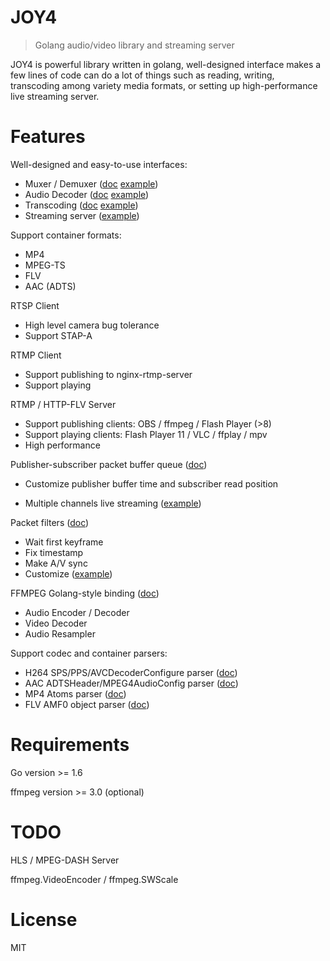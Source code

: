 # JOY4

> Golang audio/video library and streaming server

JOY4 is powerful library written in golang, well-designed interface makes a few lines of code can do a lot of things such as reading, writing, transcoding among variety media formats, or setting up high-performance live streaming server.

# Features 

Well-designed and easy-to-use interfaces:

- Muxer / Demuxer ([doc](https://godoc.org/github.com/tyrese/joy4/av#Demuxer) [example](https://github.com/tyrese/joy4/blob/master/examples/open_probe_file/main.go))
- Audio Decoder ([doc](https://godoc.org/github.com/tyrese/joy4/av#AudioDecoder) [example](https://github.com/tyrese/joy4/blob/master/examples/audio_decode/main.go))
- Transcoding ([doc](https://godoc.org/github.com/tyrese/joy4/av/transcode) [example](https://github.com/tyrese/joy4/blob/master/examples/transcode/main.go))
- Streaming server ([example](https://github.com/tyrese/joy4/blob/master/examples/http_flv_and_rtmp_server/main.go))

Support container formats:

- MP4
- MPEG-TS
- FLV
- AAC (ADTS)

RTSP Client
- High level camera bug tolerance
- Support STAP-A

RTMP Client
- Support publishing to nginx-rtmp-server
- Support playing

RTMP / HTTP-FLV Server 
- Support publishing clients: OBS / ffmpeg / Flash Player (>8)
- Support playing clients: Flash Player 11 / VLC / ffplay / mpv
- High performance


Publisher-subscriber packet buffer queue ([doc](https://godoc.org/github.com/tyrese/joy4/av/pubsub))

- Customize publisher buffer time and subscriber read position


- Multiple channels live streaming ([example](https://github.com/tyrese/joy4/blob/master/examples/rtmp_server_channels/main.go))

Packet filters ([doc](https://godoc.org/github.com/tyrese/joy4/av/pktque))

- Wait first keyframe
- Fix timestamp
- Make A/V sync
- Customize ([example](https://github.com/tyrese/joy4/blob/master/examples/rtmp_server_channels/main.go#L19))

FFMPEG Golang-style binding ([doc](https://godoc.org/github.com/tyrese/joy4/cgo/ffmpeg))
- Audio Encoder / Decoder
- Video Decoder
- Audio Resampler

Support codec and container parsers:

- H264 SPS/PPS/AVCDecoderConfigure parser ([doc](https://godoc.org/github.com/tyrese/joy4/codec/h264parser))
- AAC ADTSHeader/MPEG4AudioConfig parser ([doc](https://godoc.org/github.com/tyrese/joy4/codec/aacparser))
- MP4 Atoms parser ([doc](https://godoc.org/github.com/tyrese/joy4/format/mp4/mp4io))
- FLV AMF0 object parser ([doc](https://godoc.org/github.com/tyrese/joy4/format/flv/flvio))

# Requirements

Go version >= 1.6

ffmpeg version >= 3.0 (optional)

# TODO

HLS / MPEG-DASH Server

ffmpeg.VideoEncoder / ffmpeg.SWScale

# License

MIT
